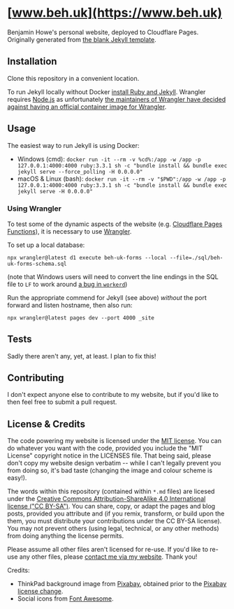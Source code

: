 # [www.beh.uk](https://www.beh.uk)

Benjamin Howe's personal website, deployed to Cloudflare Pages. Originally generated from [the blank Jekyll template](https://github.com/BenjaminEHowe/jekyll-blank).

## Installation

Clone this repository in a convenient location.

To run Jekyll locally without Docker [install Ruby and Jekyll](https://jekyllrb.com/docs/step-by-step/01-setup/). Wrangler requires [Node.js](https://nodejs.org/) as unfortunately [the maintainers of Wrangler have decided against having an official container image for Wrangler](https://github.com/cloudflare/workers-sdk/issues/1316#issuecomment-1658608450).

## Usage

The easiest way to run Jekyll is using Docker:

- Windows (cmd): `docker run -it --rm -v %cd%:/app -w /app -p 127.0.0.1:4000:4000 ruby:3.3.1 sh -c "bundle install && bundle exec jekyll serve --force_polling -H 0.0.0.0"`
- macOS & Linux (bash): `docker run -it --rm -v "$PWD":/app -w /app -p 127.0.0.1:4000:4000 ruby:3.3.1 sh -c "bundle install && bundle exec jekyll serve -H 0.0.0.0"`

### Using Wrangler

To test some of the dynamic aspects of the website (e.g. [Cloudflare Pages Functions](https://developers.cloudflare.com/pages/functions/)), it is necessary to use [Wrangler](https://developers.cloudflare.com/workers/wrangler/).

To set up a local database:

`npx wrangler@latest d1 execute beh-uk-forms --local --file=./sql/beh-uk-forms-schema.sql`

(note that Windows users will need to convert the line endings in the SQL file to `LF` to work around [a bug in `workerd`](https://github.com/cloudflare/workerd/issues/1300))

Run the appropriate commend for Jekyll (see above) _without_ the port forward and listen hostname, then also run:

`npx wrangler@latest pages dev --port 4000 _site`

## Tests

Sadly there aren't any, yet, at least. I plan to fix this!

## Contributing

I don't expect anyone else to contribute to my website, but if you'd like to then feel free to submit a pull request.

## License & Credits

The code powering my website is licensed under the [MIT license](https://choosealicense.com/licenses/mit/). You can do whatever you want with the code, provided you include the "MIT License" copyright notice in the LICENSES file. That being said, please don't copy my website design verbatim -- while I can't legally prevent you from doing so, it's bad taste (changing the image and colour scheme is easy!).

The words within this repository (contained within `*.md` files) are licesed under the [Creative Commons Attribution-ShareAlike 4.0 International license ("CC BY-SA")](https://creativecommons.org/licenses/by-sa/4.0/). You can share, copy, or adapt the pages and blog posts, provided you attribute and (if you remix, transform, or build upon the them, you must distribute your contributions under the CC BY-SA license). You may not prevent others (using legal, technical, or any other methods) from doing anything the license permits.

Please assume all other files aren't licensed for re-use. If you'd like to re-use any other files, please [contact me via my website](https://www.beh.uk/contact). Thank you!

Credits:
* ThinkPad background image from [Pixabay](https://pixabay.com/en/laptop-keyboard-notebook-trackpoint-1864126/), obtained prior to the [Pixabay license change](https://www.24zero.net/pixabay-license-change-no-longer-a-cc0-license/).
* Social icons from [Font Awesome](https://fontawesome.com/).
